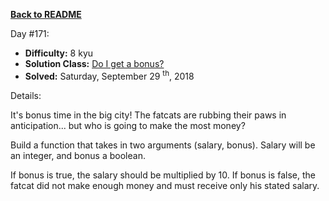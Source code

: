 ﻿<a href=https://github.com/hlais/Kata---a---Day><b>Back to README</b><a>

Day #171: 

* <b>Difficulty:</b> 8 kyu
* <b>Solution Class:</b> [Do I get a bonus?](DoIGetBonus.cs)
* <b>Solved:</b> Saturday, September 29 <sup>th</sup>, 2018

Details:

It's bonus time in the big city! The fatcats are rubbing their paws in anticipation... but who is going to make the most money?

Build a function that takes in two arguments (salary, bonus). Salary will be an integer, and bonus a boolean.

If bonus is true, the salary should be multiplied by 10. If bonus is false, the fatcat did not make enough money and must receive only his stated salary.
